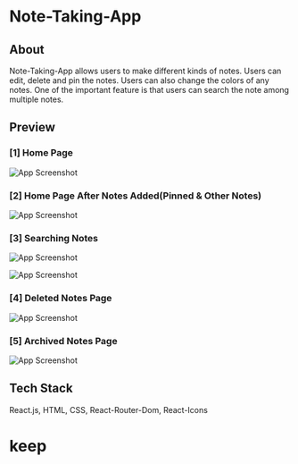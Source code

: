 
# Note-Taking-App

## About
Note-Taking-App allows users to make different kinds of notes. Users can edit, delete and pin the notes. Users can also change the colors of any notes. One of the important feature is that users can search the note among multiple notes.


## Preview
### [1] Home Page
![App Screenshot](https://github.com/RitikKumar202/notes-taking-app/blob/master/screenshots/Home.png?raw=true)

### [2] Home Page After Notes Added(Pinned & Other Notes)
![App Screenshot](https://github.com/RitikKumar202/notes-taking-app/blob/master/screenshots/Pinned&Other_Notes.png?raw=true)

### [3] Searching Notes
![App Screenshot](https://github.com/RitikKumar202/notes-taking-app/blob/master/screenshots/Notes_searching-1.png?raw=true)

![App Screenshot](https://github.com/RitikKumar202/notes-taking-app/blob/master/screenshots/Notes_searching-2.png?raw=true)

### [4] Deleted Notes Page
![App Screenshot](https://github.com/RitikKumar202/notes-taking-app/blob/master/screenshots/Deleted_Notes.png?raw=true)

### [5] Archived Notes Page
![App Screenshot](https://github.com/RitikKumar202/notes-taking-app/blob/master/screenshots/Archive_notes.png?raw=true)


## Tech Stack

React.js, HTML, CSS, React-Router-Dom, React-Icons


# keep
